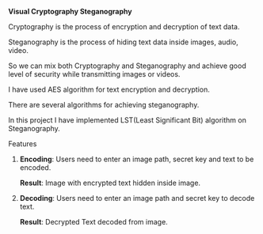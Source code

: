 **Visual Cryptography Steganography**

Cryptography is the process of encryption and decryption of text data.

Steganography is the process of hiding text data inside images, audio, video.

So we can mix both Cryptography and Steganography and achieve good level of security while transmitting images or videos.

I have used AES algorithm for text encryption and decryption.

There are several algorithms for achieving steganography.

In this project I have implemented LST(Least Significant Bit) algorithm on Steganography.

Features

1. **Encoding**: Users need to enter an image path, secret key and text to be encoded.
    
    **Result**: Image with encrypted text hidden inside image.
  
2. **Decoding**: Users need to enter an image path and secret key to decode text.
    
    **Result**: Decrypted Text decoded from image.
